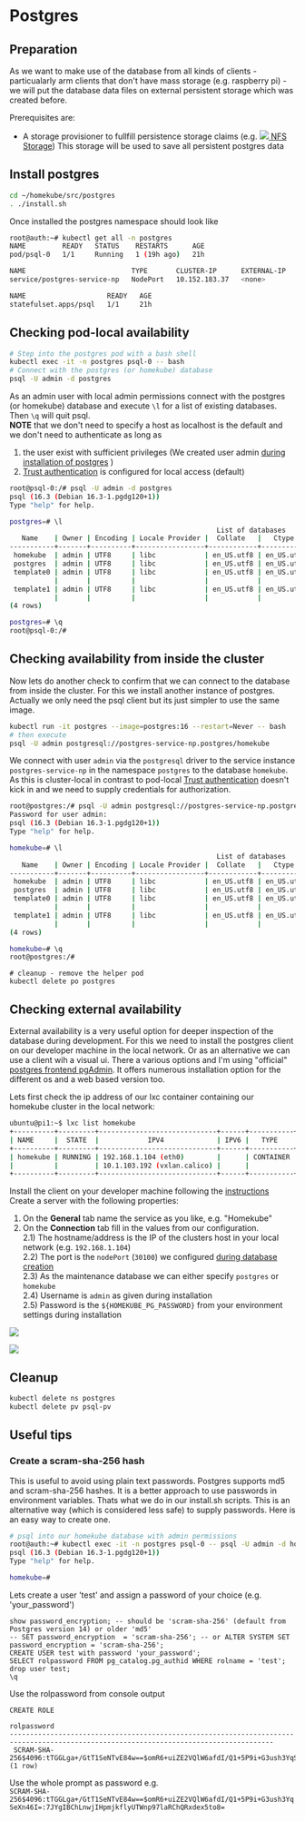 # Postgres

## Preparation
As we want to make use of the database from all kinds of clients - 
particualarly arm clients that don't have mass storage (e.g. raspberry pi) - 
we will put the database data files on external persistent storage which was created before.

Prerequisites are:
- A storage provisioner to fullfill persistence storage claims (e.g.
  ![](images/ico/color/homekube_16.png)[ NFS Storage](nfs.md)) This storage will be used to save all persistent postgres data

## Install postgres

```bash
cd ~/homekube/src/postgres
. ./install.sh
```
Once installed the postgres namespace should look like
```bash
root@auth:~# kubectl get all -n postgres
NAME         READY   STATUS    RESTARTS      AGE
pod/psql-0   1/1     Running   1 (19h ago)   21h

NAME                          TYPE       CLUSTER-IP      EXTERNAL-IP   PORT(S)          AGE
service/postgres-service-np   NodePort   10.152.183.37   <none>        5432:30100/TCP   21h

NAME                    READY   AGE
statefulset.apps/psql   1/1     21h

```

## Checking pod-local availability

```bash
# Step into the postgres pod with a bash shell
kubectl exec -it -n postgres psql-0 -- bash 
# Connect with the postgres (or homekube) database
psql -U admin -d postgres
```
As an admin user with local admin permissions connect with the postgres (or homekube)
database and execute ``\l`` for a list of existing databases. Then ``\q`` will quit psql.  
**NOTE** that we don't need to specify a host as localhost is the default and we don't need
to authenticate as long as
1) the user exist with sufficient privileges (We created user admin [during installation of postgres](../src/postgres/postgres-nfs.yaml) )
2) [Trust authentication](https://www.postgresql.org/docs/current/auth-trust.html) is configured for local access (default)

```bash
root@psql-0:/# psql -U admin -d postgres
psql (16.3 (Debian 16.3-1.pgdg120+1))
Type "help" for help.

postgres=# \l
                                                   List of databases
   Name    | Owner | Encoding | Locale Provider |  Collate   |   Ctype    | ICU Locale | ICU Rules | Access privileges 
-----------+-------+----------+-----------------+------------+------------+------------+-----------+-------------------
 homekube  | admin | UTF8     | libc            | en_US.utf8 | en_US.utf8 |            |           | 
 postgres  | admin | UTF8     | libc            | en_US.utf8 | en_US.utf8 |            |           | 
 template0 | admin | UTF8     | libc            | en_US.utf8 | en_US.utf8 |            |           | =c/admin         +
           |       |          |                 |            |            |            |           | admin=CTc/admin
 template1 | admin | UTF8     | libc            | en_US.utf8 | en_US.utf8 |            |           | =c/admin         +
           |       |          |                 |            |            |            |           | admin=CTc/admin
(4 rows)

postgres=# \q
root@psql-0:/# 
```

## Checking availability from inside the cluster

Now lets do another check to confirm that we can connect to the database from inside the cluster. For this we install
another instance of postgres. Actually we only need the psql client but its just simpler to use the same image.

```bash
kubectl run -it postgres --image=postgres:16 --restart=Never -- bash
# then execute
psql -U admin postgresql://postgres-service-np.postgres/homekube
```
We connect with user ``admin`` via the ``postgresql`` driver to the service instance ``postgres-service-np``
in the namespace ``postgres`` to the database ``homekube``.  
As this is cluster-local in contrast to pod-local
[Trust authentication](https://www.postgresql.org/docs/current/auth-trust.html) doesn't kick in and we need to supply credentials for authorization.

```bash
root@postgres:/# psql -U admin postgresql://postgres-service-np.postgres/homekube
Password for user admin: 
psql (16.3 (Debian 16.3-1.pgdg120+1))
Type "help" for help.

homekube=# \l
                                                   List of databases
   Name    | Owner | Encoding | Locale Provider |  Collate   |   Ctype    | ICU Locale | ICU Rules | Access privileges 
-----------+-------+----------+-----------------+------------+------------+------------+-----------+-------------------
 homekube  | admin | UTF8     | libc            | en_US.utf8 | en_US.utf8 |            |           | 
 postgres  | admin | UTF8     | libc            | en_US.utf8 | en_US.utf8 |            |           | 
 template0 | admin | UTF8     | libc            | en_US.utf8 | en_US.utf8 |            |           | =c/admin         +
           |       |          |                 |            |            |            |           | admin=CTc/admin
 template1 | admin | UTF8     | libc            | en_US.utf8 | en_US.utf8 |            |           | =c/admin         +
           |       |          |                 |            |            |            |           | admin=CTc/admin
(4 rows)

homekube=# \q
root@postgres:/# 
```
```shell
# cleanup - remove the helper pod
kubectl delete po postgres
```

## Checking external availability

External availability is a very useful option for deeper inspection of the database during development.
For this we need to install the postgres client on our developer machine in the local network.
Or as an alternative we can use a client wih a visual ui. There a various options and I'm using "official" 
[postgres frontend pgAdmin](https://www.pgadmin.org). It offers numerous installation 
option for the different os and a web based version too.

Lets first check the ip address of our lxc container containing our homekube cluster in the local network:
```bash
ubuntu@pi1:~$ lxc list homekube
+----------+---------+-----------------------------+------+-----------+-----------+
| NAME     |  STATE  |            IPV4             | IPV6 |   TYPE    | SNAPSHOTS |
+----------+---------+-----------------------------+------+-----------+-----------+
| homekube | RUNNING | 192.168.1.104 (eth0)        |      | CONTAINER | 0         |
|          |         | 10.1.103.192 (vxlan.calico) |      |           |           |
+----------+---------+-----------------------------+------+-----------+-----------+
```

Install the client on your developer machine following the [instructions](https://www.pgadmin.org)
Create a server with the following properties:

1) On the **General** tab name the service as you like, e.g. "Homekube"  
2) On the **Connection** tab fill in the values from our configuration.  
2.1) The hostname/address is the IP of the clusters host in your local network (e.g. ``192.168.1.104``)  
2.2) The port is the ``nodePort`` (``30100``) we configured [during database creation](../src/postgres/postgres-nfs.yaml)   
2.3) As the maintenance database we can either specify ``postgres`` or ``homekube``   
2.4) Username is ``admin`` as given during installation  
2.5) Password is the ``${HOMEKUBE_PG_PASSWORD}`` from your environment settings during installation 

![](images/1-pgAdmin.png)  

![](images/2-pgAdmin.png)

## Cleanup

```bash
kubectl delete ns postgres
kubectl delete pv psql-pv
```

## Useful tips

### Create a scram-sha-256 hash

This is useful to avoid using plain text passwords. Postgres supports md5 and scram-sha-256 hashes.
It is a better approach to use passwords in environment variables. Thats what we do in our install.sh scripts.
This is an alternative way (which is considered less safe) to supply passwords. 
Here is an easy way to create one.

```bash
# psql into our homekube database with admin permissions
root@auth:~# kubectl exec -it -n postgres psql-0 -- psql -U admin -d homekube
psql (16.3 (Debian 16.3-1.pgdg120+1))
Type "help" for help.

homekube=# 
```

Lets create a user 'test' and assign a password of your choice (e.g. 'your_password')
```psql
show password_encryption; -- should be 'scram-sha-256' (default from Postgres version 14) or older 'md5'
-- SET password_encryption  = 'scram-sha-256'; -- or ALTER SYSTEM SET password_encryption = 'scram-sha-256';
CREATE USER test with password 'your_password';
SELECT rolpassword FROM pg_catalog.pg_authid WHERE rolname = 'test';
drop user test;
\q
```

Use the rolpassword from console output
```
CREATE ROLE
                                                              rolpassword                                                              
---------------------------------------------------------------------------------------------------------------------------------------
 SCRAM-SHA-256$4096:tTGGLga+/GtT1SeNTvE84w==$omR6+uiZE2VQlW6afdI/Q1+5P9i+G3ush3YqSeXn46I=:7JYgIBChLnwjIHpmjkflyUTWnp97laRChQRxdex5to8=
(1 row)

```

Use the whole prompt as password e.g.  
``SCRAM-SHA-256$4096:tTGGLga+/GtT1SeNTvE84w==$omR6+uiZE2VQlW6afdI/Q1+5P9i+G3ush3YqSeXn46I=:7JYgIBChLnwjIHpmjkflyUTWnp97laRChQRxdex5to8=``

